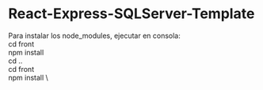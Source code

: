 # React-Express-SQLServer-Template
Para instalar los node_modules, ejecutar en consola: \
cd front \
npm install \
cd .. \
cd front \
npm install \
